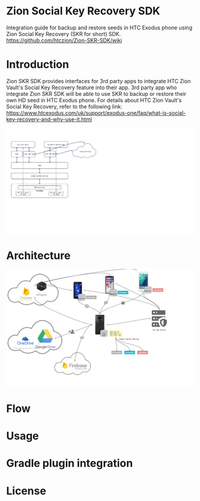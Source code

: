 # Zion Social Key Recovery SDK

Integration guide for backup and restore seeds in HTC Exodus phone using Zion Social Key Recovery (SKR for short) SDK.
https://github.com/htczion/Zion-SKR-SDK/wiki

# Introduction

Zion SKR SDK provides interfaces for 3rd party apps to integrate HTC Zion Vault's Social Key Recovery feature into their app. 3rd party app who integrate Zion SKR SDK will be able to use SKR to backup or restore their own HD seed in HTC Exodus phone. For details about HTC Zion Vault's Social Key Recovery, refer to the following link: https://www.htcexodus.com/uk/support/exodus-one/faq/what-is-social-key-recovery-and-why-use-it.html

![SDK](media/sdk.png "SDK")


# Architecture

![Architecture](media/architecture.png "Architecture")

# Flow

# Usage

# Gradle plugin integration

# License
